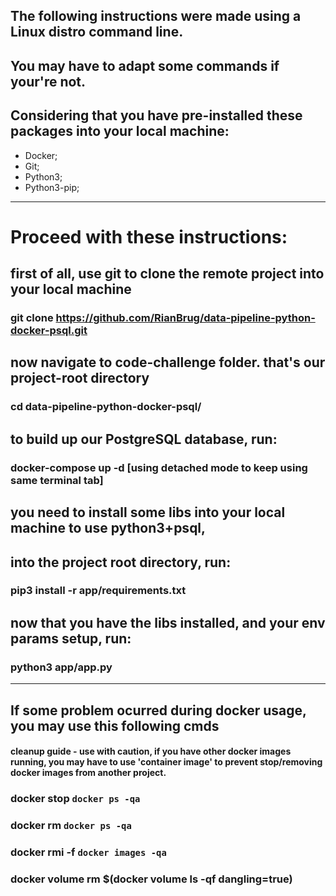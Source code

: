 ## The following instructions were made using a Linux distro command line.
You may have to adapt some commands if your're not.
--- 

## Considering that you have pre-installed these packages into your local machine:
- Docker;
- Git;
- Python3;
- Python3-pip;

---

# Proceed with these instructions:

## first of all, use git to clone the remote project into your local machine
### git clone https://github.com/RianBrug/data-pipeline-python-docker-psql.git

## now navigate to code-challenge folder. that's our project-root directory
### cd data-pipeline-python-docker-psql/

## to build up our PostgreSQL database, run:
### docker-compose up -d [using detached mode to keep using same terminal tab]

## you need to install some libs into your local machine to use python3+psql,
## into the project root directory, run:
### pip3 install -r app/requirements.txt

## now that you have the libs installed, and your env params setup, run:
### python3 app/app.py

---

## If some problem ocurred during docker usage, you may use this following cmds

#### cleanup guide - use with caution, if you have other docker images running, you may have to use 'container image' to prevent stop/removing docker images from another project.

### docker stop `docker ps -qa`
### docker rm `docker ps -qa`
### docker rmi -f `docker images -qa `
### docker volume rm $(docker volume ls -qf dangling=true)
